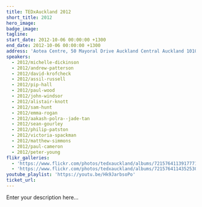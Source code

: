 ```yaml
---
title: TEDxAuckland 2012
short_title: 2012
hero_image:
badge_image:
tagline:
start_date: 2012-10-06 00:00:00 +1300
end_date: 2012-10-06 00:00:00 +1300
address: 'Aotea Centre, 50 Mayoral Drive Auckland Central Auckland 1010'
speakers:
  - 2012/michelle-dickinson
  - 2012/andrew-patterson
  - 2012/david-krofcheck
  - 2012/assil-russell
  - 2012/pip-hall
  - 2012/paul-wood
  - 2012/john-windsor
  - 2012/alistair-knott
  - 2012/sam-hunt
  - 2012/emma-rogan
  - 2012/aakash-polra--jade-tan
  - 2012/sean-gourley
  - 2012/philip-patston
  - 2012/victoria-spackman
  - 2012/matthew-simmons
  - 2012/paul-cameron
  - 2012/peter-young
flikr_galleries:
  - 'https://www.flickr.com/photos/tedxauckland/albums/72157641139177714'
  - 'https://www.flickr.com/photos/tedxauckland/albums/72157641143525304'
youtube_playlist: 'https://youtu.be/Hk9JarbsoPo'
ticket_url:
---
```


Enter your description here…